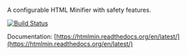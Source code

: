 A configurable HTML Minifier with safety features.

[![Build Status](https://travis-ci.org/mankyd/htmlmin.png?branch=master)](https://travis-ci.org/mankyd/htmlmin)

Documentation: [https://htmlmin.readthedocs.org/en/latest/](https://htmlmin.readthedocs.org/en/latest/)